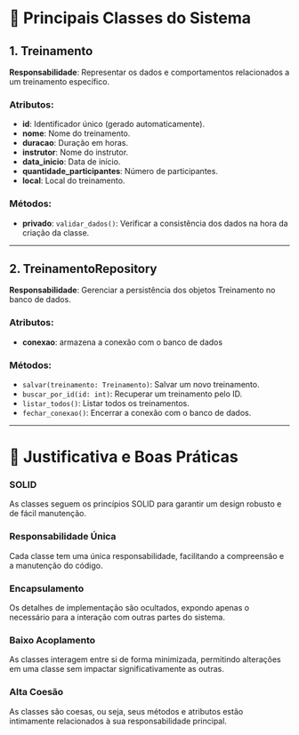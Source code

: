 # 🧱 Principais Classes do Sistema

## 1. Treinamento
**Responsabilidade**: Representar os dados e comportamentos relacionados a um treinamento específico.

### Atributos:
- **id**: Identificador único (gerado automaticamente).
- **nome**: Nome do treinamento.
- **duracao**: Duração em horas.
- **instrutor**: Nome do instrutor.
- **data_inicio**: Data de início.
- **quantidade_participantes**: Número de participantes.
- **local**: Local do treinamento.

### Métodos:
- **privado**: `validar_dados()`: Verificar a consistência dos dados na hora da criação da classe.

---

## 2. TreinamentoRepository
**Responsabilidade**: Gerenciar a persistência dos objetos Treinamento no banco de dados.

### Atributos:
- **conexao**: armazena a conexão com o banco de dados

### Métodos:
- `salvar(treinamento: Treinamento)`: Salvar um novo treinamento.
- `buscar_por_id(id: int)`: Recuperar um treinamento pelo ID.
- `listar_todos()`: Listar todos os treinamentos.
- `fechar_conexao()`: Encerrar a conexão com o banco de dados.

---


# 🧭 Justificativa e Boas Práticas

### SOLID
As classes seguem os princípios SOLID para garantir um design robusto e de fácil manutenção.

### Responsabilidade Única
Cada classe tem uma única responsabilidade, facilitando a compreensão e a manutenção do código.

### Encapsulamento
Os detalhes de implementação são ocultados, expondo apenas o necessário para a interação com outras partes do sistema.

### Baixo Acoplamento
As classes interagem entre si de forma minimizada, permitindo alterações em uma classe sem impactar significativamente as outras.

### Alta Coesão
As classes são coesas, ou seja, seus métodos e atributos estão intimamente relacionados à sua responsabilidade principal.